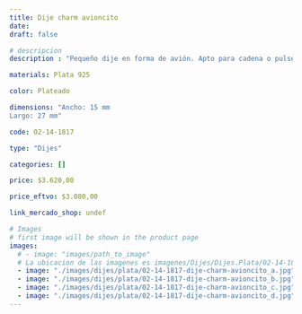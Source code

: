 ```yaml
---
title: Dije charm avioncito
date: 
draft: false

# descripcion
description : "Pequeño dije en forma de avión. Apto para cadena o pulsera."

materials: Plata 925

color: Plateado

dimensions: "Ancho: 15 mm 
Largo: 27 mm"

code: 02-14-1817

type: "Dijes"

categories: []

price: $3.620,00

price_eftvo: $3.080,00

link_mercado_shop: undef

# Images
# first image will be shown in the product page
images:
  # - image: "images/path_to_image"
  # La ubicacion de las imagenes es imagenes/Dijes/Dijes.Plata/02-14-1817-dije-charm-avioncito
  - image: "./images/dijes/plata/02-14-1817-dije-charm-avioncito_a.jpg"
  - image: "./images/dijes/plata/02-14-1817-dije-charm-avioncito_b.jpg"
  - image: "./images/dijes/plata/02-14-1817-dije-charm-avioncito_c.jpg"
  - image: "./images/dijes/plata/02-14-1817-dije-charm-avioncito_d.jpg"
---
```

